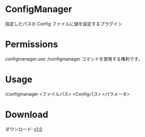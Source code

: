 # ConfigManager
指定したパスの Config ファイルに値を設定するプラグイン


# Permissions
configmanager.use: /configmanager コマンドを使用する権利です。


# Usage
/configmanager <ファイルパス> <Configパス> <パラメータ>


# Download
ダウンロード: <a href="https://goo.gl/68oGKq">v1.0<a/>
